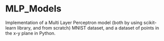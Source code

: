 # MLP_Models
Implementation of a Multi Layer Perceptron model (both by using scikit-learn library, and from scratch) MNIST dataset, and a dataset of points in the x-y plane in Python.

